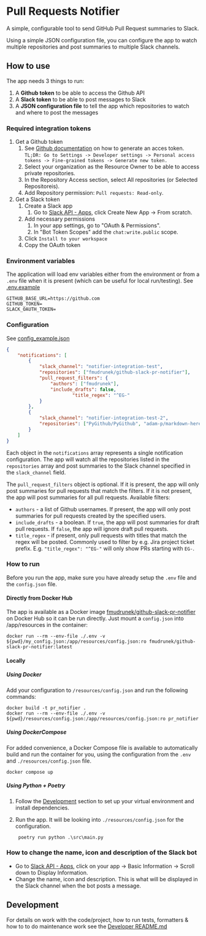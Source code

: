 # Pull Requests Notifier
A simple, configurable tool to send GitHub Pull Request summaries to Slack.

Using a simple JSON configuration file, you can configure the app to watch multiple repositories and post summaries to multiple Slack channels.


## How to use
The app needs 3 things to run:
1. A **Github token** to be able to access the Github API
2. A **Slack token** to be able to post messages to Slack
3. A **JSON configuration file** to tell the app which repositories to watch and where to post the messages

### Required integration tokens
1. Get a Github token
    1. See [Github documentation](https://docs.github.com/en/authentication/keeping-your-account-and-data-secure/managing-your-personal-access-tokens) on how to generate an acces token.
    `TL;DR: Go to Settings -> Developer settings -> Personal access tokens -> Fine-grained tokens -> Generate new token.`
    2. Select your organization as the Resource Owner to be able to access private repositories.
    3. In the Repository Access section, select All repositories (or Selected Repositoreis).
    4. Add Repository permission: `Pull requests: Read-only`.
2. Get a Slack token
    1. Create a Slack app
        1. Go to [Slack API - Apps](https://api.slack.com/apps), click Create New App -> From scratch.
    2. Add necessary permissions
        1. In your app settings, go to "OAuth & Permissions".
        2. In "Bot Token Scopes" add the `chat:write.public` scope.
    3. Click `Install to your workspace`
    4. Copy the OAuth token

### Environment variables
The application will load env variables either from the environment or from a `.env` file when it is present (which can be useful for local run/testing).
See [.env.example](./.env.example)
```
GITHUB_BASE_URL=https://github.com
GITHUB_TOKEN=
SLACK_OAUTH_TOKEN=
```

### Configuration
See [config_example.json](./config_example.json)
```json
{
    "notifications": [
		{
			"slack_channel": "notifier-integration-test",
			"repositories": ["fmudrunek/github-slack-pr-notifier"],
			"pull_request_filters": {
				"authors": ["fmudrunek"],
				"include_drafts": false,
                		"title_regex": "^EG-"
			}
		},
		{
			"slack_channel": "notifier-integration-test-2",
			"repositories": ["PyGithub/PyGithub", "adam-p/markdown-here"]
		}
	]
}
```
Each object in the `notifications` array represents a single notification configuration. The app will watch all the repositories listed in the `repositories` array and post summaries to the Slack channel specified in the `slack_channel` field.

The `pull_request_filters` object is optional. If it is present, the app will only post summaries for pull requests that match the filters. If it is not present, the app will post summaries for all pull requests.
Available filters:
* `authors` - a list of Github usernames. If present, the app will only post summaries for pull requests created by the specified users.
* `include_drafts` - a boolean. If `true`, the app will post summaries for draft pull requests. If `false`, the app will ignore draft pull requests.
* `title_regex` - if present, only pull requests with titles that match the regex will be posted. Commonly used to filter by e.g. Jira project ticket prefix. E.g. `"title_regex": "^EG-"` will only show PRs starting with `EG-`.

### How to run
Before you run the app, make sure you have already setup the `.env` file and the `config.json` file.
#### Directly from Docker Hub
The app is available as a Docker image [fmudrunek/github-slack-pr-notifier](https://hub.docker.com/r/fmudrunek/github-slack-pr-notifier) on Docker Hub so it can be run directly. Just mount a `config.json` into /app/resources in the container:

    docker run --rm --env-file ./.env -v ${pwd}/my_config.json:/app/resources/config.json:ro fmudrunek/github-slack-pr-notifier:latest

#### Locally
##### Using Docker
Add your configuration to `/resources/config.json` and run the following commands:

    docker build -t pr_notifier .
    docker run --rm --env-file ./.env -v ${pwd}/resources/config.json:/app/resources/config.json:ro pr_notifier

##### Using DockerCompose
For added convenience, a Docker Compose file is available to automatically build and run the container for you, using the configuration from the `.env` and `./resources/config.json` file.

    docker compose up

##### Using Python + Poetry
1. Follow the [Development](#development) section to set up your virtual environment and install dependencies.
2. Run the app. It will be looking into `./resources/config.json` for the configuration.

        poetry run python .\src\main.py


### How to change the name, icon and description of the Slack bot
* Go to [Slack API - Apps](https://api.slack.com/apps), click on your app -> Basic Information -> Scroll down to Display Information.
* Change the name, icon and description. This is what will be displayed in the Slack channel when the bot posts a message.


## Development
For details on work with the code/project, how to run tests, formatters & how to to do maintenance work see the [Developer README.md](./src/notifier/README.md)
